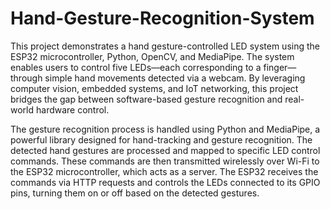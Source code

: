 # Hand-Gesture-Recognition-System
This project demonstrates a hand gesture-controlled LED system using the ESP32 microcontroller, Python, OpenCV, and MediaPipe. The system enables users to control five LEDs—each corresponding to a finger—through simple hand movements detected via a webcam. By leveraging computer vision, embedded systems, and IoT networking, this project bridges the gap between software-based gesture recognition and real-world hardware control.

The gesture recognition process is handled using Python and MediaPipe, a powerful library designed for hand-tracking and gesture recognition. The detected hand gestures are processed and mapped to specific LED control commands. These commands are then transmitted wirelessly over Wi-Fi to the ESP32 microcontroller, which acts as a server. The ESP32 receives the commands via HTTP requests and controls the LEDs connected to its GPIO pins, turning them on or off based on the detected gestures.
